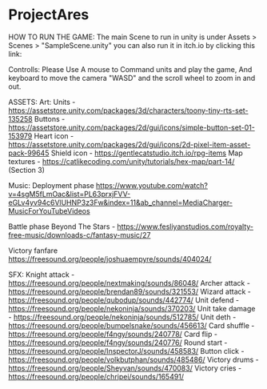 # ProjectAres

HOW TO RUN THE GAME:
The main Scene to run in unity is under Assets > Scenes > "SampleScene.unity" 
you can also run it in itch.io by clicking this link:

Controlls:
Please Use A mouse to Command units and play the game, And keyboard to move the camera "WASD" and the scroll wheel to zoom in and out.


ASSETS:
 Art:
Units - https://assetstore.unity.com/packages/3d/characters/toony-tiny-rts-set-135258
Buttons - https://assetstore.unity.com/packages/2d/gui/icons/simple-button-set-01-153979
Heart icon - https://assetstore.unity.com/packages/2d/gui/icons/2d-pixel-item-asset-pack-99645
Shield icon - https://gentlecatstudio.itch.io/rpg-items
Map textures - https://catlikecoding.com/unity/tutorials/hex-map/part-14/ (Section 3)

Music:
Deployment phase 
https://www.youtube.com/watch?v=4sgM5fLmOac&list=PL63prxjFVV-eGLv4yv94c6VlUHNP3z3Fw&index=11&ab_channel=MediaCharger-MusicForYouTubeVideos

Battle phase
Beyond The Stars - https://www.fesliyanstudios.com/royalty-free-music/downloads-c/fantasy-music/27      

Victory fanfare
https://freesound.org/people/joshuaempyre/sounds/404024/                         

SFX: 
Knight attack - https://freesound.org/people/nextmaking/sounds/86048/
Archer attack - https://freesound.org/people/brendan89/sounds/321553/
Wizard attack - https://freesound.org/people/qubodup/sounds/442774/
Unit defend - https://freesound.org/people/nekoninja/sounds/370203/
Unit take damage - https://freesound.org/people/nekoninja/sounds/512785/
Unit deth - https://freesound.org/people/bumpelsnake/sounds/456613/
Card shuffle - https://freesound.org/people/f4ngy/sounds/240778/
Card flip - https://freesound.org/people/f4ngy/sounds/240776/
Round start - https://freesound.org/people/InspectorJ/sounds/458583/
Button click - https://freesound.org/people/volkbutphan/sounds/485486/
Victory drums - https://freesound.org/people/Sheyvan/sounds/470083/
Victory cries - https://freesound.org/people/chripei/sounds/165491/


